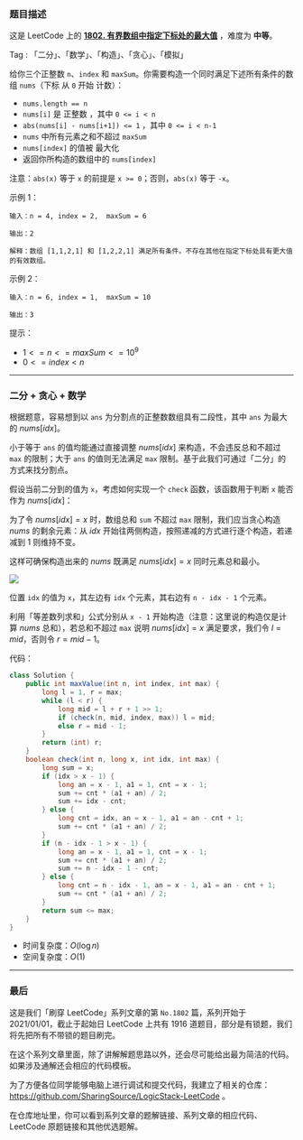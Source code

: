 ### 题目描述

这是 LeetCode 上的 **[1802. 有界数组中指定下标处的最大值](https://acoier.com/2023/01/06/1802.%20%E6%9C%89%E7%95%8C%E6%95%B0%E7%BB%84%E4%B8%AD%E6%8C%87%E5%AE%9A%E4%B8%8B%E6%A0%87%E5%A4%84%E7%9A%84%E6%9C%80%E5%A4%A7%E5%80%BC%EF%BC%88%E4%B8%AD%E7%AD%89%EF%BC%89/)** ，难度为 **中等**。

Tag : 「二分」、「数学」、「构造」、「贪心」、「模拟」



给你三个正整数 `n`、`index` 和 `maxSum`。你需要构造一个同时满足下述所有条件的数组 `nums`（下标 从 `0` 开始 计数）：

* `nums.length == n`
* `nums[i]` 是 正整数 ，其中 `0 <= i < n`
* `abs(nums[i] - nums[i+1]) <= 1` ，其中 `0 <= i < n-1`
* `nums` 中所有元素之和不超过 `maxSum`
* `nums[index]` 的值被 最大化
* 返回你所构造的数组中的 `nums[index]`

注意：`abs(x)` 等于 `x` 的前提是 `x >= 0`；否则，`abs(x)` 等于 `-x`。

示例 1：
```
输入：n = 4, index = 2,  maxSum = 6

输出：2

解释：数组 [1,1,2,1] 和 [1,2,2,1] 满足所有条件。不存在其他在指定下标处具有更大值的有效数组。
```
示例 2：
```
输入：n = 6, index = 1,  maxSum = 10

输出：3
```

提示：
* $1 <= n <= maxSum <= 10^9$
* $0 <= index < n$

---

### 二分 + 贪心 + 数学

根据题意，容易想到以 `ans` 为分割点的正整数数组具有二段性，其中 `ans` 为最大的 $nums[idx]$。

小于等于 `ans` 的值均能通过直接调整 $nums[idx]$ 来构造，不会违反总和不超过 `max` 的限制；大于 `ans` 的值则无法满足 `max` 限制。基于此我们可通过「二分」的方式来找分割点。

假设当前二分到的值为 `x`，考虑如何实现一个 `check` 函数，该函数用于判断 `x` 能否作为 $nums[idx]$：

为了令 $nums[idx] = x$ 时，数组总和 `sum` 不超过 `max` 限制，我们应当贪心构造 $nums$ 的剩余元素：从 $idx$ 开始往两侧构造，按照递减的方式进行逐个构造，若递减到 $1$ 则维持不变。

这样可确保构造出来的 $nums$ 既满足 $nums[idx] = x$ 同时元素总和最小。

![](https://pic.leetcode.cn/1672970207-OYdBZZ-image.png)

位置 `idx` 的值为 `x`，其左边有 `idx` 个元素，其右边有 `n - idx - 1` 个元素。

利用「等差数列求和」公式分别从 `x - 1` 开始构造（注意：这里说的构造仅是计算 $nums$ 总和），若总和不超过 `max` 说明 $nums[idx] = x$ 满足要求，我们令 $l = mid$，否则令 $r = mid - 1$。

代码：
```Java
class Solution {
    public int maxValue(int n, int index, int max) {
        long l = 1, r = max;
        while (l < r) {
            long mid = l + r + 1 >> 1;
            if (check(n, mid, index, max)) l = mid;
            else r = mid - 1;
        }
        return (int) r;
    }
    boolean check(int n, long x, int idx, int max) {
        long sum = x;
        if (idx > x - 1) {
            long an = x - 1, a1 = 1, cnt = x - 1;
            sum += cnt * (a1 + an) / 2;
            sum += idx - cnt;
        } else {
            long cnt = idx, an = x - 1, a1 = an - cnt + 1;
            sum += cnt * (a1 + an) / 2;
        }
        if (n - idx - 1 > x - 1) {
            long an = x - 1, a1 = 1, cnt = x - 1;
            sum += cnt * (a1 + an) / 2;
            sum += n - idx - 1 - cnt;
        } else {
            long cnt = n - idx - 1, an = x - 1, a1 = an - cnt + 1;
            sum += cnt * (a1 + an) / 2;
        }
        return sum <= max;
    }
}
```
* 时间复杂度：$O(\log{n})$
* 空间复杂度：$O(1)$

---

### 最后

这是我们「刷穿 LeetCode」系列文章的第 `No.1802` 篇，系列开始于 2021/01/01，截止于起始日 LeetCode 上共有 1916 道题目，部分是有锁题，我们将先把所有不带锁的题目刷完。

在这个系列文章里面，除了讲解解题思路以外，还会尽可能给出最为简洁的代码。如果涉及通解还会相应的代码模板。

为了方便各位同学能够电脑上进行调试和提交代码，我建立了相关的仓库：https://github.com/SharingSource/LogicStack-LeetCode 。

在仓库地址里，你可以看到系列文章的题解链接、系列文章的相应代码、LeetCode 原题链接和其他优选题解。

